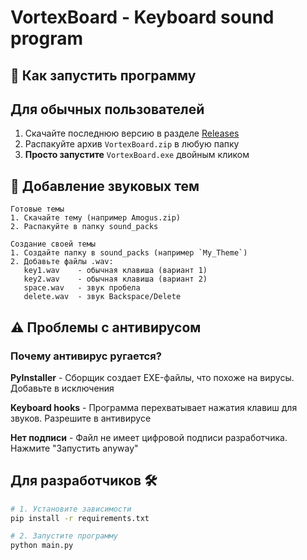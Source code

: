 # VortexBoard - Keyboard sound program


## 🚀 Как запустить программу

## Для обычных пользователей
1. Скачайте последнюю версию в разделе [Releases](https://github.com/ваш-аккаунт/VortexBoard/releases)
2. Распакуйте архив `VortexBoard.zip` в любую папку
3. **Просто запустите** `VortexBoard.exe` двойным кликом

## 🎵 Добавление звуковых тем
    Готовые темы
    1. Скачайте тему (например Amogus.zip)
    2. Распакуйте в папку sound_packs

    Создание своей темы
    1. Создайте папку в sound_packs (например `My_Theme`)
    2. Добавьте файлы .wav:
       key1.wav    - обычная клавиша (вариант 1)
       key2.wav    - обычная клавиша (вариант 2)
       space.wav   - звук пробела
       delete.wav  - звук Backspace/Delete

## ⚠️ **Проблемы с антивирусом**

### Почему антивирус ругается?

**PyInstaller**	- Сборщик создает EXE-файлы, что похоже на вирусы. Добавьте в исключения

**Keyboard hooks** - Программа перехватывает нажатия клавиш для звуков.	Разрешите в антивирусе

**Нет подписи** -	Файл не имеет цифровой подписи разработчика.	Нажмите "Запустить anyway"

## **Для разработчиков 🛠**
```bash
# 1. Установите зависимости
pip install -r requirements.txt

# 2. Запустите программу
python main.py
